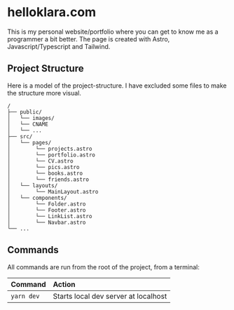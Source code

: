 # helloklara.com

This is my personal website/portfolio where you can get to know me as a programmer a bit better. The page is created with Astro, Javascript/Typescript and Tailwind.

## Project Structure

Here is a model of the project-structure. I have excluded some files to make the structure more visual.

```text
/
├── public/
│   └── images/
│   └── CNAME
│   └── ...
├── src/
│   └── pages/
│        └── projects.astro
│        └── portfolio.astro
│        └── CV.astro
│        └── pics.astro
│        └── books.astro
│        └── friends.astro
│   └── layouts/
│        └── MainLayout.astro
│   └── components/
│        └── Folder.astro
│        └── Footer.astro
│        └── LinkList.astro
│        └── Navbar.astro
└── ...
```

## Commands

All commands are run from the root of the project, from a terminal:

| Command    | Action                               |
| :--------- | :----------------------------------- |
| `yarn dev` | Starts local dev server at localhost |
